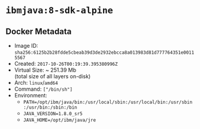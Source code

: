 # `ibmjava:8-sdk-alpine`

## Docker Metadata

- Image ID: `sha256:6125b2b28fdde5cbeab39d3de2932ebcca8a013983d81d777764351e00115567`
- Created: `2017-10-26T00:19:39.395380996Z`
- Virtual Size: ~ 251.39 Mb  
  (total size of all layers on-disk)
- Arch: `linux`/`amd64`
- Command: `["/bin/sh"]`
- Environment:
  - `PATH=/opt/ibm/java/bin:/usr/local/sbin:/usr/local/bin:/usr/sbin:/usr/bin:/sbin:/bin`
  - `JAVA_VERSION=1.8.0_sr5`
  - `JAVA_HOME=/opt/ibm/java/jre`
